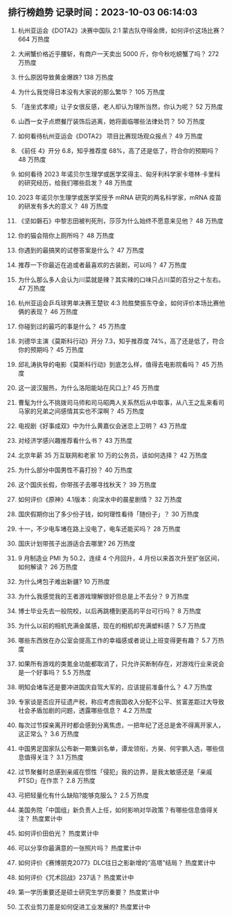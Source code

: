 
## 排行榜趋势 记录时间：2023-10-03 06:14:03
  
  1. 杭州亚运会《DOTA2》决赛中国队 2:1 蒙古队夺得金牌，如何评价这场比赛？ 664 万热度
    
  2. 大闸蟹价格近乎腰斩，有商户一天卖出 5000 斤，你今秋吃螃蟹了吗？ 272 万热度
    
  3. 什么原因导致黄金爆跌? 138 万热度
    
  4. 为什么我觉得日本没有大家说的那么繁华？ 105 万热度
    
  5. 「连坐式孝顺」让子女很反感，老人却认为理所当然，你认为呢？ 52 万热度
    
  6. 山西一女子点燃餐厅装饰后逃离，她将面临哪些法律处罚？ 50 万热度
    
  7. 如何看待杭州亚运会《DOTA2》 项目比赛现场观众报点？ 49 万热度
    
  8. 《前任 4》开分 6.8，知乎推荐度 68%，高了还是低了，符合你的预期吗？ 48 万热度
    
  9. 如何看待 2023 年诺贝尔生理学或医学奖得主、匈牙利科学家卡塔林·卡里科的研究经历，给我们哪些启发？ 48 万热度
    
  10. 2023 年诺贝尔生理学或医学奖授予 mRNA 研究的两名科学家，mRNA 疫苗的研发有多大的意义？ 48 万热度
    
  11. 《坚如磐石》中黎志田被判死刑，莎莎为什么始终不愿意来见他？ 48 万热度
    
  12. 你的猫会陪你上厕所吗？ 48 万热度
    
  13. 你遇到的最搞笑的试卷答案是什么？ 47 万热度
    
  14. 推荐一下你最近在追或者最喜欢的古装剧，可以吗？ 47 万热度
    
  15. 为什么那么多人会认为川菜就是辣？其实辣的口味只占川菜的百分之十左右。 47 万热度
    
  16. 杭州亚运会乒乓球男单决赛王楚钦 4:3 险胜樊振东夺金，如何评价本场比赛他俩的表现？ 46 万热度
    
  17. 你碰到过的最巧的事是什么？ 45 万热度
    
  18. 刘德华主演《莫斯科行动》开分 7.3，知乎推荐度 74%，高了还是低了，符合你的预期吗？ 45 万热度
    
  19. 邱礼涛执导的电影《莫斯科行动》到底怎么样，值得去电影院看吗？ 45 万热度
    
  20. 这一波汉服热，为什么洛阳能站在风口上? 45 万热度
    
  21. 曹髦为什么不挑拨司马师和司马昭两人关系然后从中取事，从八王之乱来看司马家的兄弟之间感情其实也不深啊？ 45 万热度
    
  22. 电视剧《好事成双》中为什么黄嘉仪会迷恋上卫明？ 43 万热度
    
  23. 对经济学感兴趣推荐看什么书？ 43 万热度
    
  24. 北京年薪 35 万互联网和老家 10 万的公务员，该如何选择？ 42 万热度
    
  25. 为什么部分中国男性不喜打扮？ 40 万热度
    
  26. 这个国庆长假，你带孩子去哪寻找秋天？ 39 万热度
    
  27. 如何评价《原神》4.1版本：向深水中的晨星剧情？ 32 万热度
    
  28. 国庆假期你出了多少份子钱，如何理性看待「随份子」？ 30 万热度
    
  29. 十一，不少电车堵在路上没电了，电车还能买吗？ 28 万热度
    
  30. 国庆计划带孩子出游适合去哪里? 26 万热度
    
  31. 9 月制造业 PMI 为 50.2，连续 4 个月回升，4 月份以来首次升至扩张区间，如何解读？ 26 万热度
    
  32. 为什么烤包子难出新疆? 10 万热度
    
  33. 为什么我感觉我的王者游戏理解很好但总是上不去分？ 9 万热度
    
  34. 博士毕业先去一般院校，以后再跳槽到更高的平台可行吗？ 8 万热度
    
  35. 为什么以前的相机充满金属感，现在的相机却充满塑料感？ 5.7 万热度
    
  36. 哪些东西放在办公室会提高工作的幸福感或者说让上班变得更有趣？ 5.7 万热度
    
  37. 如果所有游戏的类氪金功能都取消了，只允许买断制存在，对游戏行业来说会是一个好事吗？ 5.5 万热度
    
  38. 明知会堵车还是要冲进国庆自驾大军的，应该提前准备什么？ 4.7 万热度
    
  39. 专家谈是否应开征遗产税，称应考虑我国收入分配不公平、贫富差距过大导致社会矛盾加剧的问题，透露哪些信息？ 4.2 万热度
    
  40. 每次过节探亲离开时都会感到分离焦虑，一把年纪了还总是舍不得离开家人，这正常么？ 3.6 万热度
    
  41. 中国男足国家队公布新一期集训名单，谭龙领衔，方昊、何宇鹏入选，哪些信息值得关注？ 3.1 万热度
    
  42. 过节聚餐时总感到亲戚在惯性「侵犯」我的边界，是我太敏感还是「亲戚PTSD」在作祟？ 2.8 万热度
    
  43. 弓把轻量化有什么缺陷?能够克服么？ 2.5 万热度
    
  44. 美国务院「中国组」新负责人上任，如何影响对华政策？有哪些信息值得关注？ 热度累计中
    
  45. 如何评价田伯光？ 热度累计中
    
  46. 可以分享你最满意的一张照片吗？ 热度累计中
    
  47. 如何评价《赛博朋克2077》DLC往日之影新增的“高塔”结局？ 热度累计中
    
  48. 如何评价《咒术回战》237话？ 热度累计中
    
  49. 第一学历重要还是硕士研究生学历重要？ 热度累计中
    
  50. 工农业剪刀差是如何促进工业发展的? 热度累计中
    
